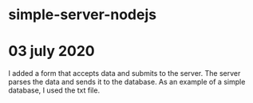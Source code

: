 # simple-server-nodejs 

# 03 july 2020
I added a form that accepts data and submits to the server.
The server parses the data and sends it to the database.
As an example of a simple database, I used the txt file.
